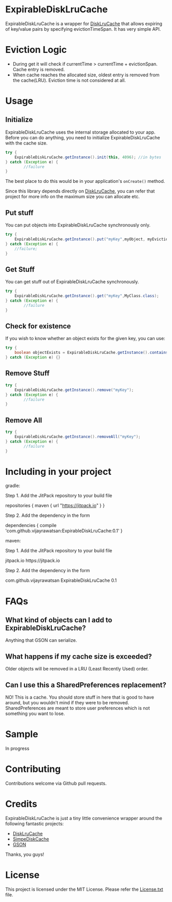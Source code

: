 ExpirableDiskLruCache
=========

ExpirableDiskLruCache is a wrapper for [DiskLruCache](https://github.com/JakeWharton/DiskLruCache) that allows expiring of key/value pairs by specifying evictionTimeSpan. It has very simple API.

# Eviction Logic
 - During get it will check if currentTime >  currentTime + evictionSpan. Cache entry is removed.
 - When cache reaches the allocated size, oldest entry is removed from the cache(LRU). Eviction time is not considered at all.


# Usage

## Initialize
ExpirableDiskLruCache uses the internal storage allocated to your app. Before you can do anything, you need to initialize ExpirableDiskLruCache with the cache size.

```java
try {
    ExpirableDiskLruCache.getInstance().init(this, 4096); //in bytes
} catch (Exception e) {
        //failure
}
```

The best place to do this would be in your application's `onCreate()` method.

Since this library depends directly on [DiskLruCache](https://github.com/JakeWharton/DiskLruCache), you can refer that project for more info on the maximum size you can allocate etc.

## Put stuff

You can put objects into ExpirableDiskLruCache synchronously only.

```java
try {
    ExpirableDiskLruCache.getInstance().put("myKey",myObject, myEvictionTimeSpan);
} catch (Exception e) {
    //failure;
}
```

## Get Stuff

You can get stuff out of ExpirableDiskLruCache synchronously.

```java
try {
    ExpirableDiskLruCache.getInstance().get("myKey",MyClass.class);
} catch (Exception e) {
        //failure
}
```

## Check for existence

If you wish to know whether an object exists for the given key, you can use:

```java
try {
    boolean objectExists = ExpirableDiskLruCache.getInstance().contains("myKey");
} catch (Exception e) {}
```

## Remove Stuff

```java
try {
    ExpirableDiskLruCache.getInstance().remove("myKey");
} catch (Exception e) {
        //failure
}
```

## Remove All

```java
try {
    ExpirableDiskLruCache.getInstance().removeAll("myKey");
} catch (Exception e) {
        //failure
}
```

# Including in your project

gradle:

Step 1. Add the JitPack repository to your build file

repositories {
    maven {
        url "https://jitpack.io"
    }
}

Step 2. Add the dependency in the form

dependencies {
    compile 'com.github.vijayrawatsan:ExpirableDiskLruCache:0.1'
}

maven:

Step 1. Add the JitPack repository to your build file

<repository>
    <id>jitpack.io</id>
    <url>https://jitpack.io</url>
</repository>

Step 2. Add the dependency in the form

<dependency>
    <groupId>com.github.vijayrawatsan</groupId>
    <artifactId>ExpirableDiskLruCache</artifactId>
    <version>0.1</version>
</dependency>

# FAQs

## What kind of objects can I add to ExpirableDiskLruCache?
Anything that GSON can serialize.

## What happens if my cache size is exceeded?
Older objects will be removed in a LRU (Least Recently Used) order.

## Can I use this a SharedPreferences replacement?
NO! This is a cache. You should store stuff in here that is good to have around, but you wouldn't mind if they were to be removed. SharedPreferences are meant to store user preferences which is not something you want to lose.

# Sample
In progress

# Contributing
Contributions welcome via Github pull requests.

# Credits
ExpirableDiskLruCache is just a tiny little convenience wrapper around the following fantastic projects:

- [DiskLruCache](https://github.com/JakeWharton/DiskLruCache)
- [SimpeDiskCache](https://github.com/fhucho/simple-disk-cache)
- [GSON](https://code.google.com/p/google-gson/)

Thanks, you guys!

# License
This project is licensed under the MIT License. Please refer the [License.txt](https://github.com/vijayrawatsan/ExpirableDiskLruCache/blob/master/License.txt) file.

